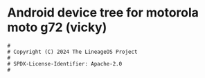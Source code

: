 # Android device tree for motorola moto g72 (vicky)

```
#
# Copyright (C) 2024 The LineageOS Project
#
# SPDX-License-Identifier: Apache-2.0
#
```

